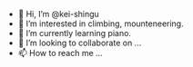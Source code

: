 - 👋 Hi, I’m @kei-shingu
- 👀 I’m interested in climbing, mounteneering.
- 🌱 I’m currently learning piano.
- 💞️ I’m looking to collaborate on ...
- 📫 How to reach me ...

<!---
kei-shingu/kei-shingu is a ✨ special ✨ repository because its `README.md` (this file) appears on your GitHub profile.
You can click the Preview link to take a look at your changes.
--->
